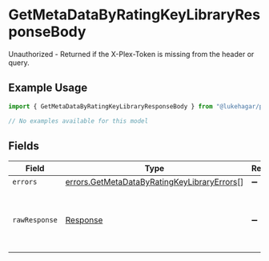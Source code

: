 # GetMetaDataByRatingKeyLibraryResponseBody

Unauthorized - Returned if the X-Plex-Token is missing from the header or query.

## Example Usage

```typescript
import { GetMetaDataByRatingKeyLibraryResponseBody } from "@lukehagar/plexjs/sdk/models/errors";

// No examples available for this model
```

## Fields

| Field                                                                                                             | Type                                                                                                              | Required                                                                                                          | Description                                                                                                       |
| ----------------------------------------------------------------------------------------------------------------- | ----------------------------------------------------------------------------------------------------------------- | ----------------------------------------------------------------------------------------------------------------- | ----------------------------------------------------------------------------------------------------------------- |
| `errors`                                                                                                          | [errors.GetMetaDataByRatingKeyLibraryErrors](../../../sdk/models/errors/getmetadatabyratingkeylibraryerrors.md)[] | :heavy_minus_sign:                                                                                                | N/A                                                                                                               |
| `rawResponse`                                                                                                     | [Response](https://developer.mozilla.org/en-US/docs/Web/API/Response)                                             | :heavy_minus_sign:                                                                                                | Raw HTTP response; suitable for custom response parsing                                                           |